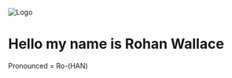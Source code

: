 
![Logo](https://cdn.discordapp.com/attachments/914508871953940520/914642654149627965/sasaasas.png)


# Hello my name is Rohan Wallace
Pronounced = Ro-(HAN)

